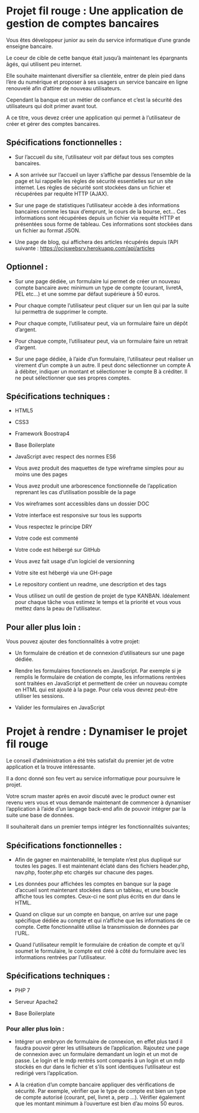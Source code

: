 # Projet fil rouge : Une application de gestion de comptes bancaires

Vous êtes développeur junior au sein du service informatique d’une grande enseigne bancaire.
 
Le coeur de cible de cette banque était jusqu’à maintenant les épargnants âgés, 
qui utilisent peu internet. 

Elle souhaite maintenant diversifier sa clientèle, entrer de plein pied dans l’ère du
numérique et proposer à ses usagers un service bancaire en ligne renouvelé afin d’attirer 
de nouveau utilisateurs.

Cependant la banque est un métier de confiance et c’est la sécurité des utilisateurs qui doit 
primer avant tout.
 
A ce titre, vous devez créer une application qui permet à l’utilisateur de créer et gérer 
des comptes bancaires.

## Spécifications fonctionnelles :
- Sur l’accueil du site, l’utilisateur voit par défaut tous ses comptes bancaires.

- A son arrivée sur l’accueil un layer s’affiche par dessus l’ensemble de la page et lui 
rappelle les règles de sécurité essentielles sur un site internet. 
Les règles de sécurité sont stockées dans un fichier et récupérées par requête HTTP (AJAX).

- Sur une page de statistiques l’utilisateur accède à des informations bancaires comme 
les taux d’emprunt, le cours de la bourse, ect… 
Ces informations sont récupérées depuis un fichier via requête HTTP et présentées sous 
forme de tableau. Ces informations sont stockées dans un fichier
au format JSON.

- Une page de blog, qui affichera des articles récupérés depuis l’API suivante : 
https://ocjswebsrv.herokuapp.com/api/articles

## Optionnel :
- Sur une page dédiée, un formulaire lui permet de créer un nouveau compte bancaire avec
minimum un type de compte (courant, livretA, PEL etc...) et une somme par défaut 
supérieure à 50 euros.

- Pour chaque compte l’utilisateur peut cliquer sur un lien qui par la suite lui permettra 
de supprimer le compte.

- Pour chaque compte, l’utilisateur peut, via un formulaire faire un dépôt d’argent.

- Pour chaque compte, l’utilisateur peut, via un formulaire faire un retrait d’argent.

- Sur une page dédiée, à l’aide d’un formulaire, l’utilisateur peut réaliser un virement 
d’un compte à un autre. 
Il peut donc sélectionner un compte A à débiter, indiquer un montant et sélectionner le
compte B à créditer. 
Il ne peut sélectionner que ses propres comptes.

## Spécifications techniques :

- HTML5

- CSS3

- Framework Boostrap4

- Base Boilerplate

- JavaScript avec respect des normes ES6

- Vous avez produit des maquettes de type wireframe simples pour au moins une des pages

- Vous avez produit une arborescence fonctionnelle de l’application reprenant les cas 
d’utilisation possible de la page

- Vos wireframes sont accessibles dans un dossier DOC

- Votre interface est responsive sur tous les supports

- Vous respectez le principe DRY

- Votre code est commenté

- Votre code est hébergé sur GitHub

- Vous avez fait usage d’un logiciel de versionning

- Votre site est hébergé via une GH-page

- Le repository contient un readme, une description et des tags

- Vous utilisez un outil de gestion de projet de type KANBAN. 
Idéalement pour chaque tâche vous estimez le temps et la priorité et vous vous 
mettez dans la peau de l’utilisateur.

## Pour aller plus loin :

Vous pouvez ajouter des fonctionnalités à votre projet:

- Un formulaire de création et de connexion d’utilisateurs sur une page dédiée.

- Rendre les formulaires fonctionnels en JavaScript. 
Par exemple si je remplis le formulaire de création de compte, les informations 
rentrées sont traitées en JavaScript et permettent de créer un nouveau compte 
en HTML qui est ajouté à la page. 
Pour cela vous devrez peut-être utiliser les sessions.

- Valider les formulaires en JavaScript



# Projet à rendre : Dynamiser le projet fil rouge

Le conseil d’administration a été très satisfait du premier jet de votre application 
et la trouve intéressante. 

Il a donc donné son feu vert au service informatique pour poursuivre le projet.
 
Votre scrum master après en avoir discuté avec le product owner est revenu vers vous 
et vous demande maintenant de commencer à dynamiser l’application à l’aide d’un 
langage back-end afin de pouvoir intégrer par la suite une base de données.

Il souhaiterait dans un premier temps intégrer les fonctionnalités suivantes;

## Spécifications fonctionnelles :

- Afin de gagner en maintenabilité, le template n’est plus dupliqué sur toutes les pages. 
Il est maintenant éclaté dans des fichiers header.php, nav.php, footer.php etc chargés 
sur chacune des pages.

- Les données pour affichées les comptes en banque sur la page d’accueil sont maintenant 
stockées dans un tableau, et une boucle affiche tous les comptes. 
Ceux-ci ne sont plus écrits en dur dans le HTML.

- Quand on clique sur un compte en banque, on arrive sur une page spécifique dédiée 
au compte et qui n’affiche que les informations de ce compte. 
Cette fonctionnalité utilise la transmission de données par l’URL.

- Quand l’utilisateur remplit le formulaire de création de compte et qu’il soumet le 
formulaire, le compte est créé à côté du formulaire avec les informations rentrées 
par l’utilisateur.

## Spécifications techniques :

- PHP 7

- Serveur Apache2

- Base Boilerplate

### Pour aller plus loin :

- Intégrer un embryon de formulaire de connexion, en effet plus tard il faudra pouvoir 
gérer les utilisateurs de l’application. 
Rajoutez une page de connexion avec un formulaire demandant un login et un mot de passe. 
Le login et le mdp rentrés sont comparés à un login et un mdp stockés en dur dans le 
fichier et s’ils sont identiques l’utilisateur est redirigé vers l’application.

- A la création d’un compte bancaire appliquer des vérifications de sécurité. 
Par exemple, vérifier que le type de compte est bien un type de compte autorisé 
(courant, pel, livret a, perp …). 
Vérifier également que les montant minimum à l’ouverture est bien d’au moins 50 euros. 
